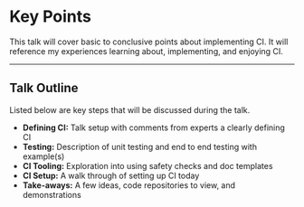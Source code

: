 # Key Points

This talk will cover basic to conclusive points about implementing CI. It will reference my experiences learning about, implementing, and enjoying CI.

----

## Talk Outline

Listed below are key steps that will be discussed during the talk.

- **Defining CI:** Talk setup with comments from experts a clearly defining CI
- **Testing:** Description of unit testing and end to end testing with example(s)
- **CI Tooling:** Exploration into using safety checks and doc templates
- **CI Setup:** A walk through of setting up CI today
- **Take-aways:** A few ideas, code repositories to view, and demonstrations

